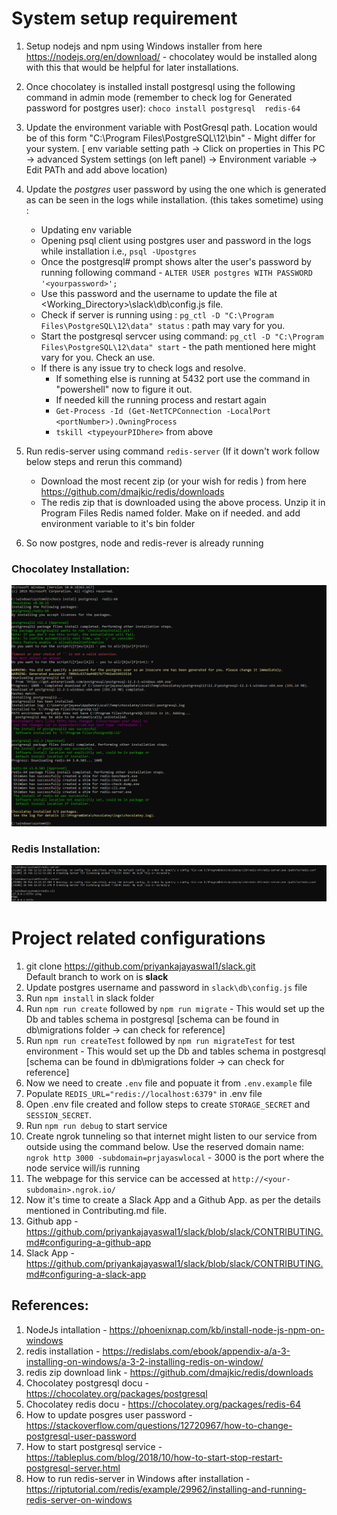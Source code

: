# System setup requirement 
1. Setup nodejs and npm using Windows installer  from here https://nodejs.org/en/download/ - chocolatey would be installed along with this that would be helpful for later installations.
2. Once chocolatey is installed install postgresql using the following command in admin mode (remember to check log for Generated password for postgres user):
`choco install postgresql  redis-64 `
3. Update the environment variable with PostGresql path. Location would be of this form "C:\Program Files\PostgreSQL\12\bin"  - Might differ for your system.
[ env variable setting path -> Click on properties in This PC -> advanced System settings (on left panel) -> Environment variable -> Edit PATh and add above location)
4. Update the *postgres* user password by using the one which is generated as can be seen in the logs while installation.  (this takes sometime) using :
    - Updating env variable
    - Opening psql client using postgres user and password in the logs while installation i.e., `psql -Upostgres`
    - Once the postgresql# prompt shows alter the user's password by running following command - `ALTER USER postgres WITH PASSWORD '<yourpassword>';`
    - Use this password and the username to update the file at <Working_Directory>\slack\db\config.js file.
    - Check if server is running using : `pg_ctl -D "C:\Program Files\PostgreSQL\12\data" status` : path may vary for you.
    - Start the postgresql servcer using command: `pg_ctl -D "C:\Program Files\PostgreSQL\12\data" start`  - the path mentioned here might vary for you. Check an use.
    - If there is any issue try to check logs and resolve.
        - If something else is running at 5432 port use the command in "powershell" now to figure it out.
        - If needed kill the running process and restart again
        - `Get-Process -Id (Get-NetTCPConnection -LocalPort <portNumber>).OwningProcess`
        - `tskill <typeyourPIDhere>`  from above
5. Run redis-server using command `redis-server` (If it down't work follow below steps and rerun this command)
    - Download the most recent zip (or your wish for redis ) from here https://github.com/dmajkic/redis/downloads
    - The redis zip that is downloaded using the above process. Unzip it in Program Files Redis named folder. Make on if needed. and add environment variable to it's bin folder
 
6. So now postgres, node and redis-rever is already running 

### Chocolatey Installation:

![installation](https://github.com/priyankajayaswal1/slack/blob/slack/png-files/installation.PNG)

### Redis Installation:

![redis](https://github.com/priyankajayaswal1/slack/blob/slack/png-files/redis-installation.PNG)

# Project related configurations

1. git clone https://github.com/priyankajayaswal1/slack.git
<br/> Default branch to work on is **slack**
2. Update postgres username and password in  `slack\db\config.js` file
3. Run `npm install` in slack folder
4. Run `npm run create` followed by `npm run migrate`  - This would set up the Db and tables schema in postgresql [schema can be found in db\migrations folder -> can check for reference]
5. Run `npm run createTest` followed by `npm run migrateTest`  for test environment - This would set up the Db and tables schema in postgresql [schema can be found in db\migrations folder -> can check for reference]
6. Now we need to create `.env` file and popuate it from `.env.example` file
7. Populate `REDIS_URL="redis://localhost:6379"` in .env file
8. Open .env file created and follow steps to create `STORAGE_SECRET` and `SESSION_SECRET`.
9. Run `npm run debug` to start service
10. Create ngrok tunneling so that internet might listen to our service from outside using the command below. Use the reserved domain name:
  `ngrok http 3000 -subdomain=prjayaswlocal`  -   3000 is the port where the node service will/is running
11. The webpage for this service can be accessed at `http://<your-subdomain>.ngrok.io/`
12. Now it's time to create a Slack App and a Github App. as per the details mentioned in Contributing.md file.
13. Github app - https://github.com/priyankajayaswal1/slack/blob/slack/CONTRIBUTING.md#configuring-a-github-app
14. Slack App - https://github.com/priyankajayaswal1/slack/blob/slack/CONTRIBUTING.md#configuring-a-slack-app


## References:

1. NodeJs intallation - https://phoenixnap.com/kb/install-node-js-npm-on-windows
2. redis installation - https://redislabs.com/ebook/appendix-a/a-3-installing-on-windows/a-3-2-installing-redis-on-window/
3. redis zip download link - https://github.com/dmajkic/redis/downloads
4. Chocolatey postgresql docu - https://chocolatey.org/packages/postgresql
4. Chocolatey redis docu - https://chocolatey.org/packages/redis-64
5. How to update posgres user password - https://stackoverflow.com/questions/12720967/how-to-change-postgresql-user-password
6. How to start postgresql service - https://tableplus.com/blog/2018/10/how-to-start-stop-restart-postgresql-server.html
7. How to run redis-server in Windows after installation -  https://riptutorial.com/redis/example/29962/installing-and-running-redis-server-on-windows
    
    





